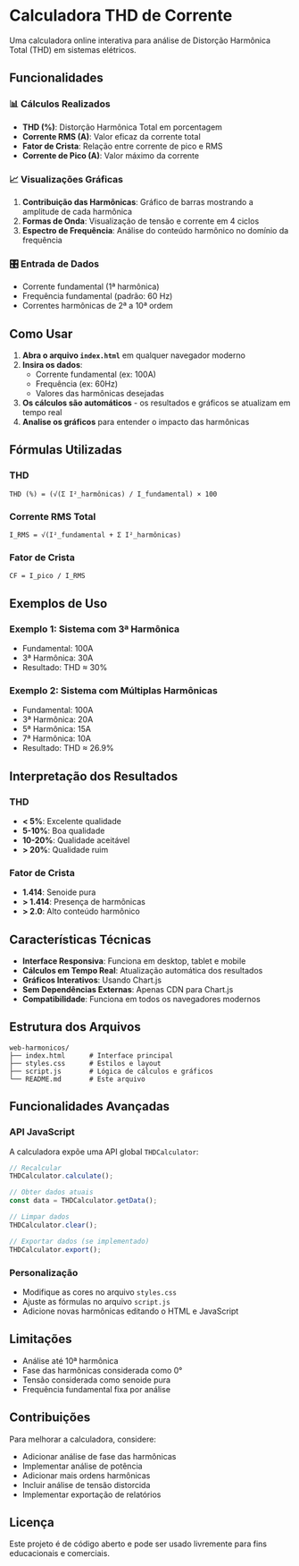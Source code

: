 # Calculadora THD de Corrente

Uma calculadora online interativa para análise de Distorção Harmônica Total (THD) em sistemas elétricos.

## Funcionalidades

### 📊 Cálculos Realizados
- **THD (%)**: Distorção Harmônica Total em porcentagem
- **Corrente RMS (A)**: Valor eficaz da corrente total
- **Fator de Crista**: Relação entre corrente de pico e RMS
- **Corrente de Pico (A)**: Valor máximo da corrente

### 📈 Visualizações Gráficas
1. **Contribuição das Harmônicas**: Gráfico de barras mostrando a amplitude de cada harmônica
2. **Formas de Onda**: Visualização de tensão e corrente em 4 ciclos
3. **Espectro de Frequência**: Análise do conteúdo harmônico no domínio da frequência

### 🎛️ Entrada de Dados
- Corrente fundamental (1ª harmônica)
- Frequência fundamental (padrão: 60 Hz)
- Correntes harmônicas de 2ª a 10ª ordem

## Como Usar

1. **Abra o arquivo `index.html`** em qualquer navegador moderno
2. **Insira os dados**:
   - Corrente fundamental (ex: 100A)
   - Frequência (ex: 60Hz)
   - Valores das harmônicas desejadas
3. **Os cálculos são automáticos** - os resultados e gráficos se atualizam em tempo real
4. **Analise os gráficos** para entender o impacto das harmônicas

## Fórmulas Utilizadas

### THD
```
THD (%) = (√(Σ I²_harmônicas) / I_fundamental) × 100
```

### Corrente RMS Total
```
I_RMS = √(I²_fundamental + Σ I²_harmônicas)
```

### Fator de Crista
```
CF = I_pico / I_RMS
```

## Exemplos de Uso

### Exemplo 1: Sistema com 3ª Harmônica
- Fundamental: 100A
- 3ª Harmônica: 30A
- Resultado: THD ≈ 30%

### Exemplo 2: Sistema com Múltiplas Harmônicas
- Fundamental: 100A
- 3ª Harmônica: 20A
- 5ª Harmônica: 15A
- 7ª Harmônica: 10A
- Resultado: THD ≈ 26.9%

## Interpretação dos Resultados

### THD
- **< 5%**: Excelente qualidade
- **5-10%**: Boa qualidade
- **10-20%**: Qualidade aceitável
- **> 20%**: Qualidade ruim

### Fator de Crista
- **1.414**: Senoide pura
- **> 1.414**: Presença de harmônicas
- **> 2.0**: Alto conteúdo harmônico

## Características Técnicas

- **Interface Responsiva**: Funciona em desktop, tablet e mobile
- **Cálculos em Tempo Real**: Atualização automática dos resultados
- **Gráficos Interativos**: Usando Chart.js
- **Sem Dependências Externas**: Apenas CDN para Chart.js
- **Compatibilidade**: Funciona em todos os navegadores modernos

## Estrutura dos Arquivos

```
web-harmonicos/
├── index.html      # Interface principal
├── styles.css      # Estilos e layout
├── script.js       # Lógica de cálculos e gráficos
└── README.md       # Este arquivo
```

## Funcionalidades Avançadas

### API JavaScript
A calculadora expõe uma API global `THDCalculator`:

```javascript
// Recalcular
THDCalculator.calculate();

// Obter dados atuais
const data = THDCalculator.getData();

// Limpar dados
THDCalculator.clear();

// Exportar dados (se implementado)
THDCalculator.export();
```

### Personalização
- Modifique as cores no arquivo `styles.css`
- Ajuste as fórmulas no arquivo `script.js`
- Adicione novas harmônicas editando o HTML e JavaScript

## Limitações

- Análise até 10ª harmônica
- Fase das harmônicas considerada como 0°
- Tensão considerada como senoide pura
- Frequência fundamental fixa por análise

## Contribuições

Para melhorar a calculadora, considere:
- Adicionar análise de fase das harmônicas
- Implementar análise de potência
- Adicionar mais ordens harmônicas
- Incluir análise de tensão distorcida
- Implementar exportação de relatórios

## Licença

Este projeto é de código aberto e pode ser usado livremente para fins educacionais e comerciais. 